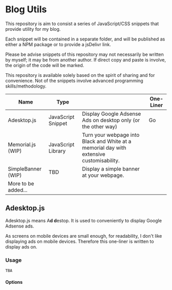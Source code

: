 # Blog Utils

This repository is aim to consist a series of JavaScript/CSS snippets that provide utility for my blog.

Each snippet will be contained in a separate folder, and will be published as either a NPM package or to provide a jsDelivr link.

Please be advise snippets of this repository may not necessarily be written by myself; it may be from another author. If direct copy and paste is involve, the origin of the code will be marked. 

This repository is available solely based on the spirit of sharing and for convenience. Not of the snippets involve advanced programming skills/methodology.

| Name                | Type               |                                                              | One-Liner |
| ------------------- | ------------------ | ------------------------------------------------------------ | --------- |
| Adesktop.js         | JavaScript Snippet | Display Google Adsense Ads on desktop only (or the other way) | Go        |
| Memorial.js (WIP)   | JavaScript Library | Turn your webpage into Black and White at a memorial day with extensive customisability. |           |
| SimpleBanner (WIP)  | TBD                | Display a simple banner at your webpage.                     |           |
| More to be added... |                    |                                                              |           |

## Adesktop.js

Adesktop.js means A**d d**estop. It is used to conveniently to display Google Adsense ads.

As screens on mobile devices are small enough, for readability, I don't like displaying ads on mobile devices. Therefore this one-liner is written to display ads on.

### Usage

`TBA`

#### Options

